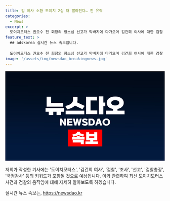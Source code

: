 ```yaml
---
title: 김 여사 소환 도이치 2심 더 빨라진다… 전 유력
categories:
  - News
excerpt: >
  도이치모터스 권오수 전 회장의 항소심 선고가 막바지에 다가오며 김건희 여사에 대한 검찰 조사 시기가 관심을 끌고 있습니다. 검찰은 권 전 회장의 항소심 선고 이전에 김 여사를 조사할 방침을 잡아, 이에 따라 이번 달 말이나 다음 달 초에 소환 조사를 진행할 것으로 전해졌습니다. 이러한 조사 시기의 앞당겨진 이유는 검찰총장의 임기 종료와 국정감사 전에 사건을 마무리짓기 위한 판단으로 보입니다. 관련자들의 입장은 파악되지 않았으며, 공개소환 가능성에 대한 논의도 이뤄지고 있습니다.
feature_text: >
  ## adskorea 실시간 뉴스 속보입니다.

  도이치모터스 권오수 전 회장의 항소심 선고가 막바지에 다가오며 김건희 여사에 대한 검찰 조사 시기가 관심을 끌고 있습니다. 검찰은 권 전 회장의 항소심 선고 이전에 김 여사를 조사할 방침을 잡아, 이에 따라 이번 달 말이나 다음 달 초에 소환 조사를 진행할 것으로 전해졌습니다. 이러한 조사 시기의 앞당겨진 이유는 검찰총장의 임기 종료와 국정감사 전에 사건을 마무리짓기 위한 판단으로 보입니다. 관련자들의 입장은 파악되지 않았으며, 공개소환 가능성에 대한 논의도 이뤄지고 있습니다.
image: '/assets/img/newsdao_breakingnews.jpg'
---
```


<p><img src="/assets/img/newsdao_breakingnews.jpg" alt="adskorea 속보" /></p>

<p>저희가 작성한 기사에는 '도이치모터스', '김건희 여사', '검찰', '조사', '선고', '검찰총장', '국정감사' 등의 키워드가 포함될 것으로 예상됩니다. 이와 관련하여 최신 도이치모터스 사건과 검찰의 움직임에 대해 자세히 알아보도록 하겠습니다.</p>
실시간 뉴스 속보는, <a href="https://newsdao.kr" rel="dofollow">https://newsdao.kr</a>


